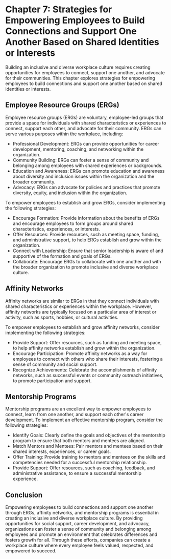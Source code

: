 Chapter 7: Strategies for Empowering Employees to Build Connections and Support One Another Based on Shared Identities or Interests
===================================================================================================================================

Building an inclusive and diverse workplace culture requires creating opportunities for employees to connect, support one another, and advocate for their communities. This chapter explores strategies for empowering employees to build connections and support one another based on shared identities or interests.

**Employee Resource Groups (ERGs)**
-----------------------------------

Employee resource groups (ERGs) are voluntary, employee-led groups that provide a space for individuals with shared characteristics or experiences to connect, support each other, and advocate for their community. ERGs can serve various purposes within the workplace, including:

* Professional Development: ERGs can provide opportunities for career development, mentoring, coaching, and networking within the organization.
* Community Building: ERGs can foster a sense of community and belonging among employees with shared experiences or backgrounds.
* Education and Awareness: ERGs can promote education and awareness about diversity and inclusion issues within the organization and the broader community.
* Advocacy: ERGs can advocate for policies and practices that promote diversity, equity, and inclusion within the organization.

To empower employees to establish and grow ERGs, consider implementing the following strategies:

* Encourage Formation: Provide information about the benefits of ERGs and encourage employees to form groups around shared characteristics, experiences, or interests.
* Offer Resources: Provide resources, such as meeting space, funding, and administrative support, to help ERGs establish and grow within the organization.
* Connect with Leadership: Ensure that senior leadership is aware of and supportive of the formation and goals of ERGs.
* Collaborate: Encourage ERGs to collaborate with one another and with the broader organization to promote inclusive and diverse workplace culture.

**Affinity Networks**
---------------------

Affinity networks are similar to ERGs in that they connect individuals with shared characteristics or experiences within the workplace. However, affinity networks are typically focused on a particular area of interest or activity, such as sports, hobbies, or cultural activities.

To empower employees to establish and grow affinity networks, consider implementing the following strategies:

* Provide Support: Offer resources, such as funding and meeting space, to help affinity networks establish and grow within the organization.
* Encourage Participation: Promote affinity networks as a way for employees to connect with others who share their interests, fostering a sense of community and social support.
* Recognize Achievements: Celebrate the accomplishments of affinity networks, such as successful events or community outreach initiatives, to promote participation and support.

**Mentorship Programs**
-----------------------

Mentorship programs are an excellent way to empower employees to connect, learn from one another, and support each other's career development. To implement an effective mentorship program, consider the following strategies:

* Identify Goals: Clearly define the goals and objectives of the mentorship program to ensure that both mentors and mentees are aligned.
* Match Mentors and Mentees: Pair mentors and mentees based on their shared interests, experiences, or career goals.
* Offer Training: Provide training to mentors and mentees on the skills and competencies needed for a successful mentorship relationship.
* Provide Support: Offer resources, such as coaching, feedback, and administrative assistance, to ensure a successful mentorship experience.

**Conclusion**
--------------

Empowering employees to build connections and support one another through ERGs, affinity networks, and mentorship programs is essential in creating an inclusive and diverse workplace culture. By providing opportunities for social support, career development, and advocacy, organizations can foster a sense of community and belonging among employees and promote an environment that celebrates differences and fosters growth for all. Through these efforts, companies can create a workplace culture where every employee feels valued, respected, and empowered to succeed.
